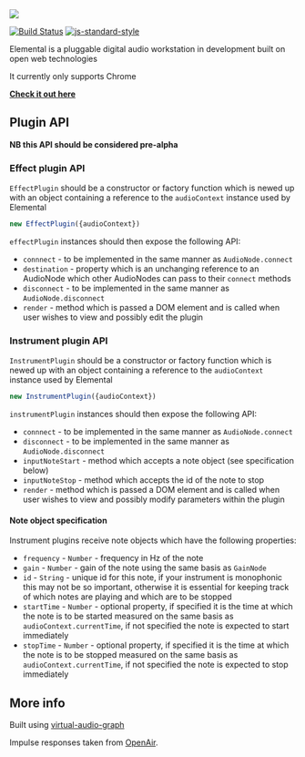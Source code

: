 <img src="http://elemental.audio/assets/logo.svg" />

[![Build Status](https://travis-ci.org/benji6/elemental.svg)](https://travis-ci.org/benji6/elemental)
[![js-standard-style](https://img.shields.io/badge/code%20style-standard-brightgreen.svg)](http://standardjs.com/)

Elemental is a pluggable digital audio workstation in development built on open web technologies

It currently only supports Chrome

**[Check it out here](http://elemental.audio/)**

## Plugin API

**NB this API should be considered pre-alpha**

### Effect plugin API

`EffectPlugin` should be a constructor or factory function which is newed up with an object containing a reference to the `audioContext` instance used by Elemental

```javascript
new EffectPlugin({audioContext})
```

`effectPlugin` instances should then expose the following API:

- `connnect` - to be implemented in the same manner as `AudioNode.connect`
- `destination` - property which is an unchanging reference to an AudioNode which other AudioNodes can pass to their `connect` methods
- `disconnect` - to be implemented in the same manner as `AudioNode.disconnect`
- `render` - method which is passed a DOM element and is called when user wishes to view and possibly edit the plugin

### Instrument plugin API

`InstrumentPlugin` should be a constructor or factory function which is newed up with an object containing a reference to the `audioContext` instance used by Elemental

```javascript
new InstrumentPlugin({audioContext})
```

`instrumentPlugin` instances should then expose the following API:

- `connnect` - to be implemented in the same manner as `AudioNode.connect`
- `disconnect` - to be implemented in the same manner as `AudioNode.disconnect`
- `inputNoteStart` - method which accepts a note object (see specification below)
- `inputNoteStop` - method which accepts the id of the note to stop
- `render` - method which is passed a DOM element and is called when user wishes to view and possibly modify parameters within the plugin

#### Note object specification

Instrument plugins receive note objects which have the following properties:

- `frequency` - `Number` - frequency in Hz of the note
- `gain` - `Number` - gain of the note using the same basis as `GainNode`
- `id` - `String` - unique id for this note, if your instrument is monophonic this may not be so important, otherwise it is essential for keeping track of which notes are playing and which are to be stopped
- `startTime` - `Number` - optional property, if specified it is the time at which the note is to be started measured on the same basis as `audioContext.currentTime`, if not specified the note is expected to start immediately
- `stopTime` - `Number` - optional property, if specified it is the time at which the note is to be stopped measured on the same basis as `audioContext.currentTime`, if not specified the note is expected to stop immediately

## More info

Built using [virtual-audio-graph](https://github.com/benji6/virtual-audio-graph/)

Impulse responses taken from [OpenAir](http://www.openairlib.net/).
